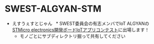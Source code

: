 # SWEST-ALGYAN-STM

* えすうぇすとじゃん
    * SWEST委員会の有志メンバでIoT ALGYANの[STMicro electronics開発ボードIoTアプリコンテスト](https://algyan.connpass.com/event/87315/)に出場します！
    * モノごとにサブディレクトリ掘って共有してください
